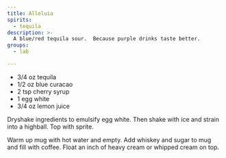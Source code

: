 ```yaml
---
title: Alleluia
spirits:
  - tequila
description: >-
  A blue/red tequila sour.  Because purple drinks taste better.
groups:
  - lab

---
```


- 3/4 oz tequila
- 1/2 oz blue curacao
- 2 tsp cherry syrup
- 1 egg white
- 3/4 oz lemon juice

Dryshake ingredients to emulsify egg white.  Then shake with ice and strain into a highball.  Top with sprite.

Warm up mug with hot water and empty.
Add whiskey and sugar to mug and fill with coffee.
Float an inch of heavy cream or whipped cream on top.